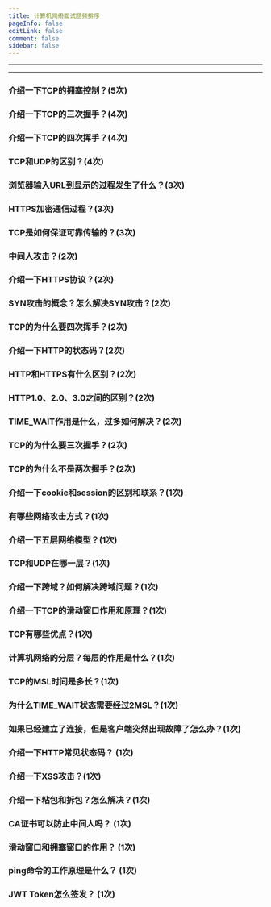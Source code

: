 ```yaml
---
title: 计算机网络面试题频排序
pageInfo: false
editLink: false
comment: false
sidebar: false
---
```


------

------



### 介绍一下TCP的拥塞控制？(5次)

### 介绍一下TCP的三次握手？(4次)

### 介绍一下TCP的四次挥手？(4次)

### TCP和UDP的区别？(4次)

### 浏览器输入URL到显示的过程发生了什么？(3次)

### HTTPS加密通信过程？(3次)

### TCP是如何保证可靠传输的？(3次)

### 中间人攻击？(2次)

### 介绍一下HTTPS协议？(2次)

### SYN攻击的概念？怎么解决SYN攻击？(2次)

### TCP的为什么要四次挥手？(2次)

### 介绍一下HTTP的状态码？(2次)

### HTTP和HTTPS有什么区别？(2次)

### HTTP1.0、2.0、3.0之间的区别？(2次)

### TIME_WAIT作用是什么，过多如何解决？(2次)

### TCP的为什么要三次握手？(2次)

### TCP的为什么不是两次握手？(2次)

### 介绍一下cookie和session的区别和联系？(1次)

### 有哪些网络攻击方式？(1次)

### 介绍一下五层网络模型？(1次)

### TCP和UDP在哪一层？(1次)

### 介绍一下跨域？如何解决跨域问题？(1次)

### 介绍一下TCP的滑动窗口作用和原理？(1次)

### TCP有哪些优点？(1次)

### 计算机网络的分层？每层的作用是什么？(1次)

### TCP的MSL时间是多长？(1次)

### 为什么TIME_WAIT状态需要经过2MSL？(1次)

### 如果已经建立了连接，但是客户端突然出现故障了怎么办？(1次)

### 介绍一下HTTP常见状态码？ (1次)

### 介绍一下XSS攻击？(1次)

### 介绍一下粘包和拆包？怎么解决？(1次)

### CA证书可以防止中间人吗？ (1次)

### 滑动窗口和拥塞窗口的作用？ (1次)

### ping命令的工作原理是什么？ (1次)

### JWT Token怎么签发？ (1次)
